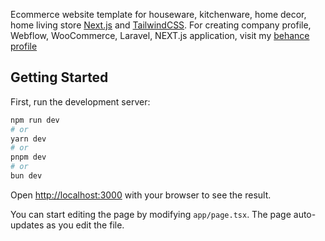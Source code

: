 Ecommerce website template for houseware, kitchenware, home decor, home living store [Next.js](https://nextjs.org) and [TailwindCSS](https://tailwindcss.com). For creating company profile, Webflow, WooCommerce, Laravel, NEXT.js application, visit my [behance profile](https://www.behance.net/arthurimmanuel) 

## Getting Started

First, run the development server:

```bash
npm run dev
# or
yarn dev
# or
pnpm dev
# or
bun dev
```

Open [http://localhost:3000](http://localhost:3000) with your browser to see the result.

You can start editing the page by modifying `app/page.tsx`. The page auto-updates as you edit the file.